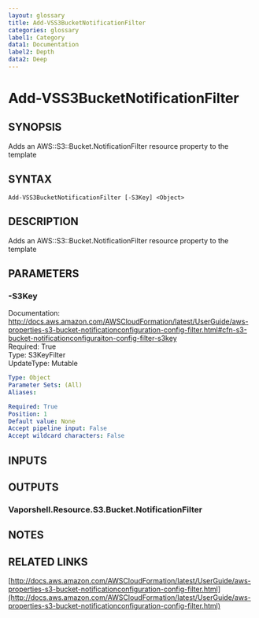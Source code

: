```yaml
---
layout: glossary
title: Add-VSS3BucketNotificationFilter
categories: glossary
label1: Category
data1: Documentation
label2: Depth
data2: Deep
---
```


# Add-VSS3BucketNotificationFilter

## SYNOPSIS
Adds an AWS::S3::Bucket.NotificationFilter resource property to the template

## SYNTAX

```
Add-VSS3BucketNotificationFilter [-S3Key] <Object>
```

## DESCRIPTION
Adds an AWS::S3::Bucket.NotificationFilter resource property to the template

## PARAMETERS

### -S3Key
Documentation: http://docs.aws.amazon.com/AWSCloudFormation/latest/UserGuide/aws-properties-s3-bucket-notificationconfiguration-config-filter.html#cfn-s3-bucket-notificationconfiguraiton-config-filter-s3key    
Required: True    
Type: S3KeyFilter    
UpdateType: Mutable

```yaml
Type: Object
Parameter Sets: (All)
Aliases: 

Required: True
Position: 1
Default value: None
Accept pipeline input: False
Accept wildcard characters: False
```

## INPUTS

## OUTPUTS

### Vaporshell.Resource.S3.Bucket.NotificationFilter

## NOTES

## RELATED LINKS

[http://docs.aws.amazon.com/AWSCloudFormation/latest/UserGuide/aws-properties-s3-bucket-notificationconfiguration-config-filter.html](http://docs.aws.amazon.com/AWSCloudFormation/latest/UserGuide/aws-properties-s3-bucket-notificationconfiguration-config-filter.html)

